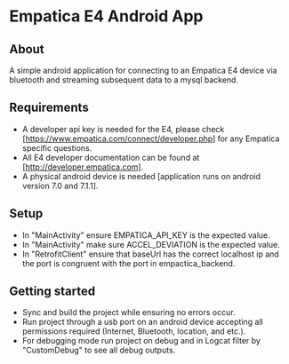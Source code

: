 # Empatica E4 Android App

## About

A simple android application for connecting to an Empatica E4 device via bluetooth and streaming subsequent data to a mysql backend.

## Requirements

- A developer api key is needed for the E4, please check [https://www.empatica.com/connect/developer.php] for any Empatica specific questions.
- All E4 developer documentation can be found at [http://developer.empatica.com].
- A physical android device is needed [application runs on android version 7.0 and 7.1.1].

## Setup

- In "MainActivity" ensure EMPATICA_API_KEY is the expected value.
- In "MainActivity" make sure ACCEL_DEVIATION is the expected value.
- In "RetrofitClient" ensure that baseUrl has the correct localhost ip and the port is congruent with the port in empactica_backend.

## Getting started

- Sync and build the project while ensuring no errors occur.
- Run project through a usb port on an android device accepting all permissions required (Internet, Bluetooth, location, and etc.).
- For debugging mode run project on debug and in Logcat filter by "CustomDebug" to see all debug outputs.
